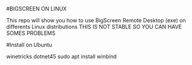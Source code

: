 #BIGSCREEN ON LINUX

This repo will show you how to use BigScreen Remote Desktop (exe) on differents Linux distributions
THIS IS NOT STABLE SO YOU CAN HAVE SOMES PROBLEMS

#Install on Ubuntu

winetricks dotnet45
sudo apt install winbind
